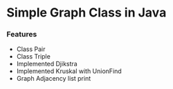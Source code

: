 # Simple Graph Class in Java

### Features
- Class Pair
- Class Triple
- Implemented Djikstra
- Implemented Kruskal with UnionFind
- Graph Adjacency list print
